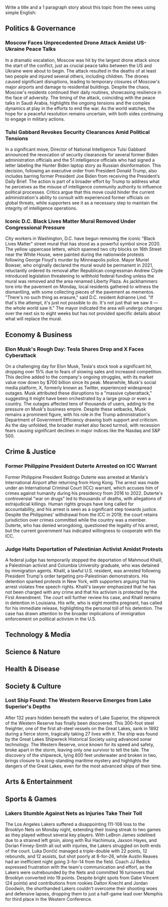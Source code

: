 Write a title and a 1 paragraph story about this topic from the news using simple English:

## Politics & Governance

### Moscow Faces Unprecedented Drone Attack Amidst US-Ukraine Peace Talks

In a dramatic escalation, Moscow was hit by the largest drone attack since the start of the conflict, just as crucial peace talks between the US and Ukraine were about to begin. The attack resulted in the deaths of at least two people and injured several others, including children. The drones caused significant disruptions, leading to temporary closures of Moscow's major airports and damage to residential buildings. Despite the chaos, Moscow's residents continued their daily routines, showcasing resilience in the face of adversity. The timing of the attack, coinciding with the peace talks in Saudi Arabia, highlights the ongoing tensions and the complex dynamics at play in the efforts to end the war. As the world watches, the hope for a peaceful resolution remains uncertain, with both sides continuing to engage in military actions.

### Tulsi Gabbard Revokes Security Clearances Amid Political Tensions

In a significant move, Director of National Intelligence Tulsi Gabbard announced the revocation of security clearances for several former Biden administration officials and the 51 intelligence officials who had signed a letter labeling the Hunter Biden laptop story as Russian disinformation. This decision, following an executive order from President Donald Trump, also includes barring former President Joe Biden from receiving the President’s Daily Brief. The action is part of a broader effort by Trump to address what he perceives as the misuse of intelligence community authority to influence political processes. Critics argue that this move could hinder the current administration's ability to consult with experienced former officials on global threats, while supporters see it as a necessary step to maintain the integrity of intelligence operations.

### Iconic D.C. Black Lives Matter Mural Removed Under Congressional Pressure

City workers in Washington, D.C. have begun removing the iconic "Black Lives Matter" street mural that has stood as a powerful symbol since 2020. The yellow uppercase letters, which spanned two city blocks on 16th Street near the White House, were painted during the nationwide protests following George Floyd's murder by Minneapolis police. Mayor Muriel Bowser, who originally declared the mural would be permanent in 2021, reluctantly ordered its removal after Republican congressman Andrew Clyde introduced legislation threatening to withhold federal funding unless the mural was removed and the area renamed Liberty Plaza. As jackhammers tore into the pavement on Monday, local residents gathered to witness the dismantling, with some collecting pieces of the pavement as mementos. "There's no such thing as erasure," said D.C. resident Adrianne Lind. "If that's the attempt, it's just not possible to do. It's not just that we saw it — the whole world saw it." The mayor indicated the area will undergo changes over the next six to eight weeks but has not provided specific details about what will replace the mural.

## Economy & Business

### Elon Musk's Rough Day: Tesla Shares Drop and X Faces Cyberattack

On a challenging day for Elon Musk, Tesla's stock took a significant hit, dropping over 15% due to fears of slowing sales and increased competition. This decline added to the company's ongoing struggles, with its market value now down by $700 billion since its peak. Meanwhile, Musk's social media platform, X, formerly known as Twitter, experienced widespread outages. Musk attributed these disruptions to a "massive cyberattack," suggesting it might have been orchestrated by a large group or even a country. The outages affected tens of thousands of users, adding to the pressure on Musk's business empire. Despite these setbacks, Musk remains a prominent figure, with his role in the Trump administration's Department of Government Efficiency drawing both support and criticism. As the day unfolded, the broader market also faced turmoil, with recession fears causing significant declines in major indices like the Nasdaq and S&P 500.

## Crime & Justice

### Former Philippine President Duterte Arrested on ICC Warrant

Former Philippine President Rodrigo Duterte was arrested at Manila's International Airport after returning from Hong Kong. The arrest was made under an International Criminal Court (ICC) warrant, which accuses him of crimes against humanity during his presidency from 2016 to 2022. Duterte's controversial "war on drugs" led to thousands of deaths, with allegations of extrajudicial killings. Human rights groups have long called for accountability, and his arrest is seen as a significant step towards justice. Despite the Philippines' withdrawal from the ICC in 2019, the court retains jurisdiction over crimes committed while the country was a member. Duterte, who has denied wrongdoing, questioned the legality of his arrest, but the current government has indicated willingness to cooperate with the ICC.

### Judge Halts Deportation of Palestinian Activist Amidst Protests

A federal judge has temporarily stopped the deportation of Mahmoud Khalil, a Palestinian activist and Columbia University graduate, who was detained by immigration agents. Khalil, a lawful U.S. resident, was arrested following President Trump's order targeting pro-Palestinian demonstrators. His detention sparked protests in New York, with supporters arguing that his arrest violates free speech rights. Khalil's lawyer emphasized that he has not been charged with any crime and that his activism is protected by the First Amendment. The court will further review his case, and Khalil remains in detention in Louisiana. His wife, who is eight months pregnant, has called for his immediate release, highlighting the personal toll of his detention. The case has drawn attention to the broader implications of immigration enforcement on political activism in the U.S.

## Technology & Media

## Science & Nature

## Health & Disease

## Society & Culture

### Lost Ship Found: The Western Reserve Emerges from Lake Superior's Depths

After 132 years hidden beneath the waters of Lake Superior, the shipwreck of the Western Reserve has finally been discovered. This 300-foot steel freighter, one of the first all-steel vessels on the Great Lakes, sank in 1892 during a fierce storm, tragically taking 27 lives with it. The ship was found by the Great Lakes Shipwreck Historical Society using advanced sonar technology. The Western Reserve, once known for its speed and safety, broke apart in the storm, leaving only one survivor to tell the tale. The discovery of the shipwreck, lying 600 feet underwater and broken in two, brings closure to a long-standing maritime mystery and highlights the dangers of the Great Lakes, even for the most advanced ships of their time.

## Arts & Entertainment

## Sports & Games

### Lakers Stumble Against Nets as Injuries Take Their Toll

The Los Angeles Lakers suffered a disappointing 111-108 loss to the Brooklyn Nets on Monday night, extending their losing streak to two games as they played without several key players. With LeBron James sidelined due to a strained left groin, along with Rui Hachimura, Jaxson Hayes, and Dorian Finney-Smith all out with injuries, the Lakers struggled on both ends of the court. Luka Dončić managed a triple-double with 22 points, 12 rebounds, and 12 assists, but shot poorly at 8-for-26, while Austin Reaves had an inefficient night going 3-for-14 from the field. Coach JJ Redick expressed frustration with the team's communication and effort, as the Lakers were outrebounded by the Nets and committed 16 turnovers that Brooklyn converted into 19 points. Despite bright spots from Gabe Vincent (24 points) and contributions from rookies Dalton Knecht and Jordan Goodwin, the shorthanded Lakers couldn't overcome their shooting woes and defensive lapses, dropping them to just a half-game lead over Memphis for third place in the Western Conference.
